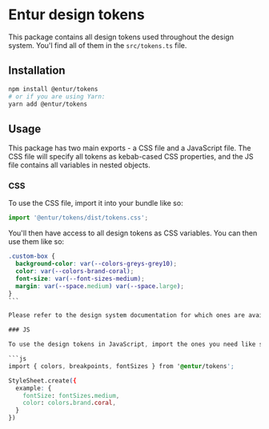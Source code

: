 # Entur design tokens

This package contains all design tokens used throughout the design system. You'l find all of them in the `src/tokens.ts` file.

## Installation

```sh
npm install @entur/tokens
# or if you are using Yarn:
yarn add @entur/tokens
```

## Usage

This package has two main exports - a CSS file and a JavaScript file. The CSS file will specify all tokens as kebab-cased CSS properties, and the JS file contains all variables in nested objects.

### CSS

To use the CSS file, import it into your bundle like so:

```js
import '@entur/tokens/dist/tokens.css';
```

You'll then have access to all design tokens as CSS variables. You can then use them like so:

````css
.custom-box {
  background-color: var(--colors-greys-grey10);
  color: var(--colors-brand-coral);
  font-size: var(--font-sizes-medium);
  margin: var(--space.medium) var(--space.large);
}
```

Please refer to the design system documentation for which ones are available.

### JS

To use the design tokens in JavaScript, import the ones you need like so:

```js
import { colors, breakpoints, fontSizes } from '@entur/tokens';

StyleSheet.create({
  example: {
    fontSize: fontSizes.medium,
    color: colors.brand.coral,
  }
})
````
